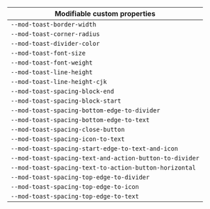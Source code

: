 | Modifiable custom properties                            |
| ------------------------------------------------------- |
| `--mod-toast-border-width`                              |
| `--mod-toast-corner-radius`                             |
| `--mod-toast-divider-color`                             |
| `--mod-toast-font-size`                                 |
| `--mod-toast-font-weight`                               |
| `--mod-toast-line-height`                               |
| `--mod-toast-line-height-cjk`                           |
| `--mod-toast-spacing-block-end`                         |
| `--mod-toast-spacing-block-start`                       |
| `--mod-toast-spacing-bottom-edge-to-divider`            |
| `--mod-toast-spacing-bottom-edge-to-text`               |
| `--mod-toast-spacing-close-button`                      |
| `--mod-toast-spacing-icon-to-text`                      |
| `--mod-toast-spacing-start-edge-to-text-and-icon`       |
| `--mod-toast-spacing-text-and-action-button-to-divider` |
| `--mod-toast-spacing-text-to-action-button-horizontal`  |
| `--mod-toast-spacing-top-edge-to-divider`               |
| `--mod-toast-spacing-top-edge-to-icon`                  |
| `--mod-toast-spacing-top-edge-to-text`                  |
